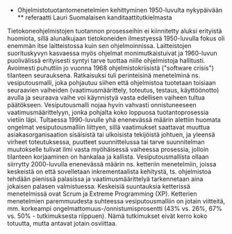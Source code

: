 * Ohjelmistotuotantomenetelmien kehittyminen 1950-luvulta nykypäivään
** referaatti Lauri Suomalaisen kanditaattitutkielmasta

Tietokoneohjelmistojen tuotannon prosesseihin ei kiinnitetty aluksi erityistä huomiota, sillä alunalkujaan tietokoneiden ilmestyessä 1950-luvulla fokus oli enemmän itse laitteistossa kuin sen ohjelmoinnissa. Laitteistojen suorituskyvyn kasvaessa myös ohjelmat monimutkaistuivat ja 1960-luvun puolivälissä erityisesti syntyi tarve tuottaa niille ohjelmistoja hallitusti. Avoimesti puhuttiin jo vuonna 1968 ohjelmistokriisistä ("software crisis") tilanteen seurauksena.
Ratkaisuksi tuli perinteisinä menetelminä ns. vesiputousmalli, joka pohjautuu siihen että ohjelmistoa tuotetaan toisiaan seuraavien vaiheiden (vaatimusmäärittely, toteutus, testaus, käyttöönotto) avulla ja seuraava vaihe voi käynnistyä vasta edellisen vaiheen tultua päätökseen. Vesiputousmalli nojaa hyvin vahvasti onnistuneeseen vaatimusmäärittelyyn, jonka pohjalta koko loppuosa tuotantoprosessia vietiin läpi. Tultaessa 1990-luvulle yhä enenevässä määrin alettiin huomata ongelmat vesiputousmalliin liittyen, sillä vaatimukset saattavat muuttua asiakasorganisaation sisäisistä tai ulkoisista tekijöistä johtuen, ja yleensä virheet toteutuksessa, puutteet suunnittelussa tai tarve suunnitelman muutokselle tulivat ilmi vasta myöhäisessä vaiheessa prosessia, jolloin tilanteen korjaaminen on hankalaa ja kallista.
Vesiputousmallista ollaan siirrytty 2000-luvulla enenevässä määrin ns. ketteriin menetelmiin, joissa keskeistä on että sovelletaan inkrementaalista kehitystä, ts. ohjelmistoa tehdään pienissä palasissa ja vaatimusmäärittelyä tarkennetaan aina jokaisen palasen valmistuessa. Keskeisiä suuntauksia ketterissä menetelmissä ovat Scrum ja Extreme Programming (XP).
Ketterien menetelmien paremmuudesta suhteessa vesiputousmalliin on jotain viitteitä, mm. korkeampi ongelmattomuus-/onnistumisprosentti (43% vs. 26%, 67% vs. 50% - tutkimuksesta riippuen). Nämä tutkimukset eivät kerro koko totuutta, mutta antavat jotain osviittaa.
